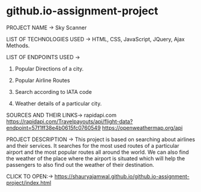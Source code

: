 # github.io-assignment-project

PROJECT NAME -> Sky Scanner

LIST OF TECHNOLOGIES USED -> HTML, CSS, JavaScript, JQuery, Ajax Methods.

LIST OF ENDPOINTS USED ->
1) Popular Directions of a city.

2) Popular Airline Routes

3) Search according to IATA code

4) Weather details of a particular city.

SOURCES AND THEIR LINKS-> rapidapi.com
                          https://rapidapi.com/Travelpayouts/api/flight-data?endpoint=57f1ff38e4b0615fc0760549
                          https://openweathermap.org/api
           
PROJECT DESCRIPTION -> This project is based on searching about airlines and their services. It searches for the most used routes
of a particular airport and the most popular routes all around the world. We can also find the weather of the place where the airport is 
situated which will help the passengers to also find out the weather of their destination.


CLICK TO OPEN:-> https://shauryajamwal.github.io/github.io-assignment-project/index.html 


